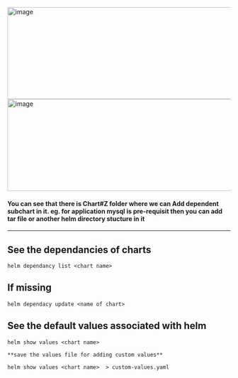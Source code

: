 <img width="626" height="207" alt="image" src="https://github.com/user-attachments/assets/4089888e-059b-49e3-ab60-3a7761c035e9" /><img width="626" height="207" alt="image" src="https://github.com/user-attachments/assets/b1a55171-e7fd-4468-852f-acaff25be62a" />

#### You can see that there is Chart#Z folder where we can Add dependent subchart in it. eg. for application mysql is pre-requisit then you can add tar file or another helm directory stucture in it
---
## See the dependancies of charts
```
helm dependancy list <chart name>
```
## If missing 
```
helm dependacy update <name of chart>
```
## See the default values associated with helm
```
helm show values <chart name> 

**save the values file for adding custom values**

helm show values <chart name>  > custom-values.yaml

```
